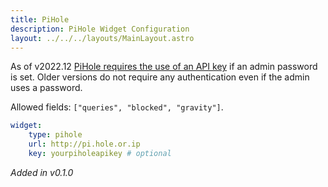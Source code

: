 ```yaml
---
title: PiHole
description: PiHole Widget Configuration
layout: ../../../layouts/MainLayout.astro
---
```


As of v2022.12 [PiHole requires the use of an API key](https://pi-hole.net/blog/2022/11/17/upcoming-changes-authentication-for-more-api-endpoints-required/#page-content) if an admin password is set. Older versions do not require any authentication even if the admin uses a password.

Allowed fields: `["queries", "blocked", "gravity"]`.

```yaml
widget:
    type: pihole
    url: http://pi.hole.or.ip
    key: yourpiholeapikey # optional
```

*Added in v0.1.0*
